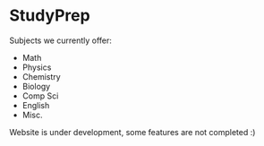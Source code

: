 # StudyPrep
Subjects we currently offer:
- Math
- Physics
- Chemistry
- Biology
- Comp Sci
- English
- Misc.

Website is under development, some features are not completed :)
